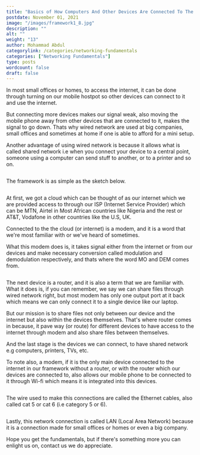 ```yaml
---
title: "Basics of How Computers And Other Devices Are Connected To The Internet Through Wired Network."
postdate: November 01, 2021
image: "/images/framework1_8.jpg"
description: ""
alt: ""
weight: "13"
author: Mohammad Abdul
categorylink: /categories/networking-fundamentals
categories: ["Networking Fundamentals"]
type: posts
wordcount: false
draft: false
---
```


<p>
In most small offices or homes, to access the internet, it can be
done through turning on our mobile hostpot so other devices can
connect to it and use the internet. 
</p>
<p>But connecting more devices
makes our signal weak, also moving the mobile phone away from other
devices that are connected to it, makes the signal to go down. Thats
why wired network are used at big companies, small offices and
sometimes at home if one is able to afford for a mini setup.</p>

<p>
Another advantage of using wired network is because it allows what
is called <span class="text-italics">shared network</span> i.e when you connect your
device to a central point, someone using a computer can send stuff
to another, or to a printer and so on.
</p>
<img src="/images/framework1_7.jpg" alt="">
<p>The framework is as simple as the sketch below.</p>
<img src="/images/framework1_10.jpg" alt="">
<p>
At first, we got <span class="text-emphasis">a cloud</span> which can be thought of as our internet
which we are provided access to through our ISP (Internet Service
Provider) which can be MTN, Airtel in Most African countries like
Nigeria and the rest or AT&T, Vodafone in other countries like the
U.S, UK. 
</p>
<p>Connected to the the cloud (or internet) is <span class="text-emphasis">a modem</span>, and it is a
word that we're most familiar with or we've heard of sometimes. </p>
<p>What
this modem does is, it takes signal either from the internet or from
our devices and make necessary conversion called modulation and
demodulation respectively, and thats where the word
<span>MO</span> and <span>DEM</span> comes from.</p>
<img src="/images/framework1_9.jpg" alt="">
<p>
The next device is a <span class="text-emphasis">router</span>, and it is also a term that we are
familiar with. What it does is, if you can remember, we say we can
share files through wired network right, but most modem has only one
output port at it back which means we can only connect it to a
single device like our laptop. 
</p>
<p>But our mission is to share files not
only between our device and the internet but also within the devices
themselves. That's where router comes in because, it pave way (or
route) for different devices to have access to the internet through
modem and also share files between themselves.</p>
<p>
And the last stage is <span class="text-emphasis">the devices</span> we can connect, to have shared
network e.g computers, printers, TVs, etc.
</p>

<p>
To note also, a modem, if it is the only main device connected to
the internet in our framework without a router, or with the router
which our devices are connected to, also allows our mobile phone to
be connected to it through Wi-fi which means it is integrated into
this devices.
</p>
<img src="/images/framework1_8.jpg" alt="">
<p>
The wire used to make this connections are called the <span class="text-emphasis">Ethernet
cables</span>, also called cat 5 or cat 6 (i.e category 5 or 6).
</p>
<img src="/images/framework1_6.jpg" alt="">
<p>
Lastly, this network connection is called LAN (Local Area Network) because
it is a connection made for small offices or homes or even a big
company.
</p>

<p>
Hope you get the fundamentals, but if there's something more you can
enlight us on, contact us we do appreciate.
</p>
